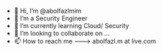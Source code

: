 - 👋 Hi, I’m @abolfazlmim
- 👀 I’m a Security Engineer
- 🌱 I’m currently learning Cloud/ Security 
- 💞️ I’m looking to collaborate on ...
- 📫 How to reach me  ---> abolfazl.m at live.com

<!---
abolfazlmim/abolfazlmim is a ✨ special ✨ repository because its `README.md` (this file) appears on your GitHub profile.
You can click the Preview link to take a look at your changes.
--->
